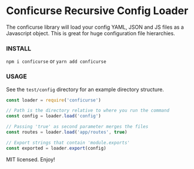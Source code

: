 # Conficurse Recursive Config Loader

The conficurse library will load your config YAML, JSON and JS files as a Javascript object. This is great for huge configuration file hierarchies.

### INSTALL
```npm i conficurse``` or ```yarn add conficurse```

### USAGE
See the ```test/config``` directory for an example directory structure.

```javascript
const loader = require('conficurse')

// Path is the directory relative to where you run the command
const config = loader.load('config')

// Passing 'true' as second parameter merges the files
const routes = loader.load('app/routes', true)

// Export strings that contain 'module.exports'
const exported = loader.export(config)
```
MIT licensed. Enjoy!
